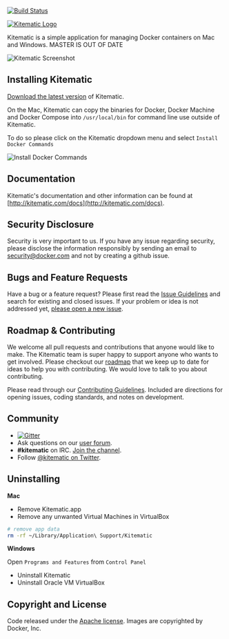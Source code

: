 [![Build Status](https://travis-ci.org/kitematic/kitematic.svg?branch=master)](https://travis-ci.org/kitematic/kitematic)


[![Kitematic Logo](https://cloud.githubusercontent.com/assets/251292/5269258/1b229c3c-7a2f-11e4-96f1-e7baf3c86d73.png)](https://kitematic.com)

Kitematic is a simple application for managing Docker containers on Mac and Windows. MASTER IS OUT OF DATE

![Kitematic Screenshot](https://cloud.githubusercontent.com/assets/251292/8246120/d3ab271a-15ed-11e5-8736-9a730a27c79a.png)

## Installing Kitematic

[Download the latest version](https://kitematic.com/download) of Kitematic.

On the Mac, Kitematic can copy the binaries for Docker, Docker Machine and Docker Compose into `/usr/local/bin` for command line use outside of Kitematic.

To do so please click on the Kitematic dropdown menu and select `Install Docker Commands`

![Install Docker Commands](https://cloud.githubusercontent.com/assets/3325447/8246881/fa5f1ee0-15fa-11e5-936b-147bd53ec5a0.png)

## Documentation

Kitematic's documentation and other information can be found at [http://kitematic.com/docs](http://kitematic.com/docs).

## Security Disclosure

Security is very important to us. If you have any issue regarding security, please disclose the information responsibly by sending an email to security@docker.com and not by creating a github issue.

## Bugs and Feature Requests

Have a bug or a feature request? Please first read the [Issue Guidelines](https://github.com/kitematic/kitematic/blob/master/CONTRIBUTING.md#using-the-issue-tracker) and search for existing and closed issues. If your problem or idea is not addressed yet, [please open a new issue](https://github.com/kitematic/kitematic/issues/new).

## Roadmap & Contributing

We welcome all pull requests and contributions that anyone would like to make. The Kitematic team is super happy to support anyone who wants to get involved. Please checkout our [roadmap](ROADMAP.md) that we keep up to date for ideas to help you with contributing. We would love to talk to you about contributing.

Please read through our [Contributing Guidelines](https://github.com/kitematic/kitematic/blob/master/CONTRIBUTING.md). Included are directions for opening issues, coding standards, and notes on development.

## Community

- [![Gitter](https://badges.gitter.im/Join%20Chat.svg)](https://gitter.im/kitematic/kitematic?utm_source=badge&utm_medium=badge&utm_campaign=pr-badge)
- Ask questions on our [user forum](https://forums.docker.com/c/kitematic).
- **#kitematic** on IRC. [Join the channel](http://webchat.freenode.net/?channels=%23kitematic&uio=d4).
- Follow [@kitematic on Twitter](https://twitter.com/kitematic).

## Uninstalling

**Mac**

- Remove Kitematic.app
- Remove any unwanted Virtual Machines in VirtualBox
```bash
# remove app data
rm -rf ~/Library/Application\ Support/Kitematic
```

**Windows**

Open `Programs and Features` from `Control Panel`

- Uninstall Kitematic
- Uninstall Oracle VM VirtualBox

## Copyright and License

Code released under the [Apache license](LICENSE).
Images are copyrighted by Docker, Inc.
